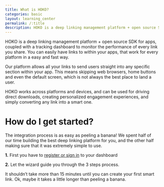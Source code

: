 ```yaml
---
title: What is HOKO?
categories: basic
layout: learning_center
permalink: /:title
description: HOKO is a deep linking management platform + open source SDK for apps, coupled with an advance tracking dashboard to monitor the performance of every link you share.
---
```


HOKO is a deep linking management platform + open source SDK for apps, coupled with a tracking
dashboard to monitor the performance of every link you share. You can easily have links to within
your apps, that work for every platform in a easy and fast way.

Our platform allows all your links to send users straight into any specific section within your app.
This means skipping web browsers, home buttons and even the default screen, which is not always the
best place to land a user.

HOKO works across platforms and devices, and can be used for driving direct downloads, creating
personalized engagement experiences, and simply converting any link into a smart one.

# How do I get started?

The integration process is as easy as peeling a banana! We spent half of our time building the best
deep linking platform for you, and the other half making sure that it was extremely simple to use.

**1.** First you have to [register or sign in](https://hokolinks.com/applications "Sign in to HOKO")
to your dashboard

**2.** Let the wizard guide you through the 3 steps process.

It shouldn’t take more than 15 minutes until you can create your first smart link. Ok, maybe it
takes a little longer than peeling a banana.
